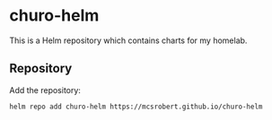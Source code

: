 # churo-helm

This is a Helm repository which contains charts for my homelab.

## Repository

Add the repository:

```bash
helm repo add churo-helm https://mcsrobert.github.io/churo-helm
```

